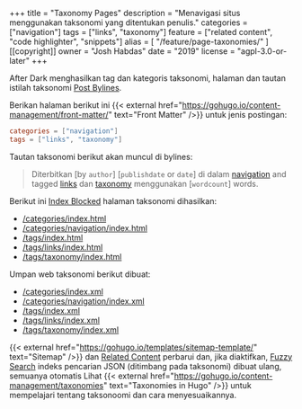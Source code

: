 +++
title = "Taxonomy Pages"
description = "Menavigasi situs menggunakan taksonomi yang ditentukan penulis."
categories = ["navigation"]
tags = ["links", "taxonomy"]
feature = ["related content", "code highlighter", "snippets"]
alias = [
  "/feature/page-taxonomies/"
]
[[copyright]]
  owner = "Josh Habdas"
  date = "2019"
  license = "agpl-3.0-or-later"
+++

After Dark menghasilkan tag dan kategoris taksonomi, halaman dan tautan istilah taksonomi [Post Bylines](../post-bylines).

Berikan halaman berikut ini {{< external href="https://gohugo.io/content-management/front-matter/" text="Front Matter" />}} untuk jenis postingan:

```toml
categories = ["navigation"]
tags = ["links", "taxonomy"]
```

Tautan taksonomi berikut akan muncul di bylines:

> Diterbitkan [by `author`] [`publishdate` or `date`] di dalam [navigation](/categories/navigation) and tagged [links](/tags/links) dan [taxonomy](/tags/taxonomy) menggunakan [`wordcount`] words.

Berikut ini [Index Blocked](../index-blocking) halaman taksonomi dihasilkan:

- [/categories/index.html](/categories/index.html)
- [/categories/navigation/index.html](/categories/navigation/index.html)
- [/tags/index.html](/tags/index.html)
- [/tags/links/index.html](/tags/links/index.html)
- [/tags/taxonomy/index.html](/tags/taxonomy/index.html)

Umpan web taksonomi berikut dibuat:

- [/categories/index.xml](/categories/index.xml)
- [/categories/navigation/index.xml](/categories/navigation/index.xml)
- [/tags/index.xml](/tags/index.xml)
- [/tags/links/index.xml](/tags/links/index.xml)
- [/tags/taxonomy/index.xml](/tags/taxonomy/index.xml)

{{< external href="https://gohugo.io/templates/sitemap-template/" text="Sitemap" />}} dan [Related Content](../related-content) perbarui dan, jika diaktifkan, [Fuzzy Search](../fuzzy-search) indeks pencarian JSON (ditimbang pada taksonomi) dibuat ulang, semuanya otomatis
Lihat {{< external href="https://gohugo.io/content-management/taxonomies" text="Taxonomies in Hugo" />}} untuk mempelajari tentang taksonoomi dan cara menyesuaikannya.

